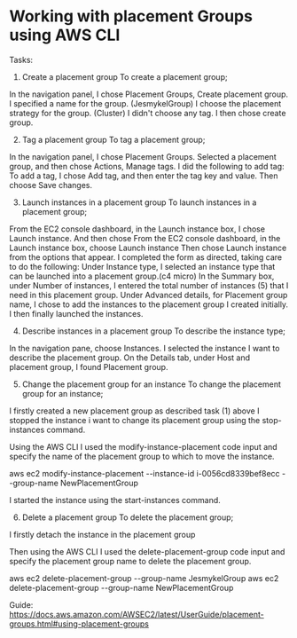 # Working with placement Groups using AWS CLI

Tasks:
1. Create a placement group
To create a placement group;

In the navigation panel, I chose Placement Groups, Create placement group.
I specified a name for the group. (JesmykelGroup)
I choose the placement strategy for the group. (Cluster)
I didn't choose any tag.
I then chose create group.

2. Tag a placement group
To tag a placement group;

In the navigation panel, I chose Placement Groups.
Selected a placement group, and then chose Actions, Manage tags.
I did the following to add tag:
To add a tag, I chose Add tag, and then enter the tag key and value. 
Then choose Save changes.

3. Launch instances in a placement group
To launch instances in a placement group;

From the EC2 console dashboard, in the Launch instance box, I chose Launch instance.
And then chose From the EC2 console dashboard, in the Launch instance box, choose Launch instance 
Then chose Launch instance from the options that appear. I completed the form as directed, taking care to do the following:
Under Instance type, I selected an instance type that can be launched into a placement group.(c4 micro)
In the Summary box, under Number of instances, I entered the total number of instances (5) that I need in this placement group.
Under Advanced details, for Placement group name, I chose to add the instances to the placement group I created initially. 
I then finally launched the instances.

4. Describe instances in a placement group
To describe the instance type;

In the navigation pane, choose Instances.
I selected the instance I want to describe the placement group.
On the Details tab, under Host and placement group, I found Placement group.

5. Change the placement group for an instance
To change the placement group for an instance;


I firstly created a new placement group as described task (1) above
I stopped the instance i want to change its placement group using the stop-instances command.

Using the AWS CLI
I used the modify-instance-placement code input and specify the name of the placement group to which to move the instance.

aws ec2 modify-instance-placement --instance-id i-0056cd8339bef8ecc --group-name NewPlacementGroup

I started the instance using the start-instances command.

6. Delete a placement group
To delete the placement group;

I firstly detach the instance in the placement group

Then using the AWS CLI
I used the delete-placement-group code input and specify the placement group name to delete the placement group.

aws ec2 delete-placement-group --group-name JesmykelGroup
aws ec2 delete-placement-group --group-name NewPlacementGroup


 


Guide:
https://docs.aws.amazon.com/AWSEC2/latest/UserGuide/placement-groups.html#using-placement-groups

